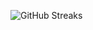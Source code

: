 ![GitHub Streaks](https://github-streaks-mqc9.onrender.com/streak/happilli/image?theme=midnight&cache_bust=1743327651&lang=ja)
